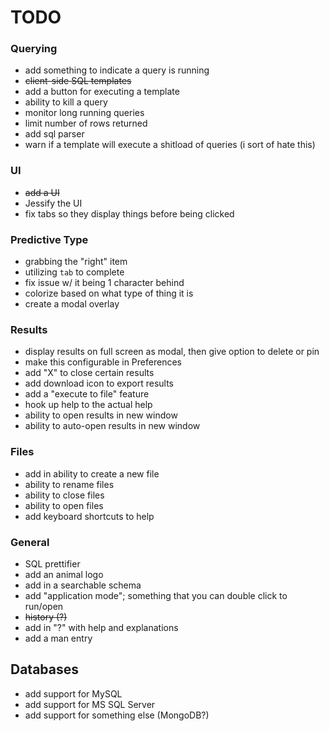 # TODO

### Querying

- add something to indicate a query is running
- ~~client-side SQL templates~~
- add a button for executing a template
- ability to kill a query
- monitor long running queries
- limit number of rows returned
- add sql parser
- warn if a template will execute a shitload of queries (i sort of hate this)

### UI
- ~~add a UI~~
- Jessify the UI
- fix tabs so they display things before being clicked

### Predictive Type

- grabbing the "right" item
- utilizing `tab` to complete
- fix issue w/ it being 1 character behind
- colorize based on what type of thing it is
- create a modal overlay

### Results

- display results on full screen as modal, then give option to delete or pin
- make this configurable in Preferences
- add "X" to close certain results
- add download icon to export results
- add a "execute to file" feature
- hook up help to the actual help
- ability to open results in new window
- ability to auto-open results in new window


### Files

- add in ability to create a new file
- ability to rename files
- ability to close files
- ability to open files
- add keyboard shortcuts to help

### General

- SQL prettifier
- add an animal logo
- add in a searchable schema
- add "application mode"; something that you can double click to run/open
- ~~history (?)~~
- add in "?" with help and explanations
- add a man entry

## Databases

- add support for MySQL
- add support for MS SQL Server
- add support for something else (MongoDB?)

